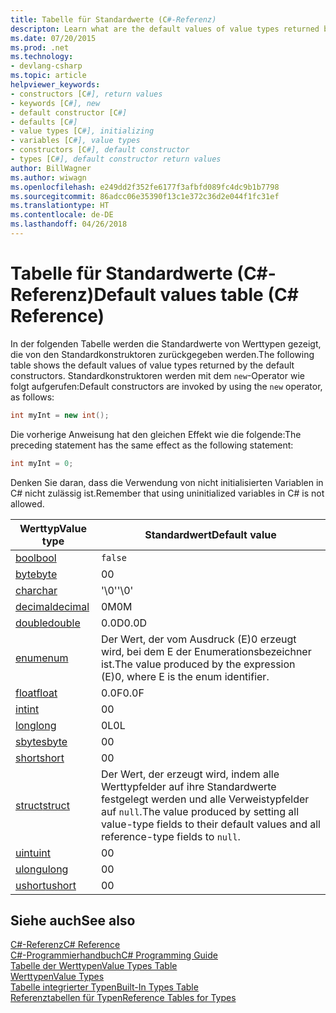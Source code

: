 ```yaml
---
title: Tabelle für Standardwerte (C#-Referenz)
descripton: Learn what are the default values of value types returned by the default constructors.
ms.date: 07/20/2015
ms.prod: .net
ms.technology:
- devlang-csharp
ms.topic: article
helpviewer_keywords:
- constructors [C#], return values
- keywords [C#], new
- default constructor [C#]
- defaults [C#]
- value types [C#], initializing
- variables [C#], value types
- constructors [C#], default constructor
- types [C#], default constructor return values
author: BillWagner
ms.author: wiwagn
ms.openlocfilehash: e249dd2f352fe6177f3afbfd089fc4dc9b1b7798
ms.sourcegitcommit: 86adcc06e35390f13c1e372c36d2e044f1fc31ef
ms.translationtype: HT
ms.contentlocale: de-DE
ms.lasthandoff: 04/26/2018
---
```

# <a name="default-values-table-c-reference"></a><span data-ttu-id="f2b7a-102">Tabelle für Standardwerte (C#-Referenz)</span><span class="sxs-lookup"><span data-stu-id="f2b7a-102">Default values table (C# Reference)</span></span>

<span data-ttu-id="f2b7a-103">In der folgenden Tabelle werden die Standardwerte von Werttypen gezeigt, die von den Standardkonstruktoren zurückgegeben werden.</span><span class="sxs-lookup"><span data-stu-id="f2b7a-103">The following table shows the default values of value types returned by the default constructors.</span></span> <span data-ttu-id="f2b7a-104">Standardkonstruktoren werden mit dem `new`-Operator wie folgt aufgerufen:</span><span class="sxs-lookup"><span data-stu-id="f2b7a-104">Default constructors are invoked by using the `new` operator, as follows:</span></span>

```csharp
int myInt = new int();
```

<span data-ttu-id="f2b7a-105">Die vorherige Anweisung hat den gleichen Effekt wie die folgende:</span><span class="sxs-lookup"><span data-stu-id="f2b7a-105">The preceding statement has the same effect as the following statement:</span></span>

```csharp
int myInt = 0;
```

<span data-ttu-id="f2b7a-106">Denken Sie daran, dass die Verwendung von nicht initialisierten Variablen in C# nicht zulässig ist.</span><span class="sxs-lookup"><span data-stu-id="f2b7a-106">Remember that using uninitialized variables in C# is not allowed.</span></span>

|<span data-ttu-id="f2b7a-107">Werttyp</span><span class="sxs-lookup"><span data-stu-id="f2b7a-107">Value type</span></span>|<span data-ttu-id="f2b7a-108">Standardwert</span><span class="sxs-lookup"><span data-stu-id="f2b7a-108">Default value</span></span>|
|----------------|-------------------|
|[<span data-ttu-id="f2b7a-109">bool</span><span class="sxs-lookup"><span data-stu-id="f2b7a-109">bool</span></span>](bool.md)|`false`|
|[<span data-ttu-id="f2b7a-110">byte</span><span class="sxs-lookup"><span data-stu-id="f2b7a-110">byte</span></span>](byte.md)|<span data-ttu-id="f2b7a-111">0</span><span class="sxs-lookup"><span data-stu-id="f2b7a-111">0</span></span>|
|[<span data-ttu-id="f2b7a-112">char</span><span class="sxs-lookup"><span data-stu-id="f2b7a-112">char</span></span>](char.md)|<span data-ttu-id="f2b7a-113">'\0'</span><span class="sxs-lookup"><span data-stu-id="f2b7a-113">'\0'</span></span>|
|[<span data-ttu-id="f2b7a-114">decimal</span><span class="sxs-lookup"><span data-stu-id="f2b7a-114">decimal</span></span>](decimal.md)|<span data-ttu-id="f2b7a-115">0M</span><span class="sxs-lookup"><span data-stu-id="f2b7a-115">0M</span></span>|
|[<span data-ttu-id="f2b7a-116">double</span><span class="sxs-lookup"><span data-stu-id="f2b7a-116">double</span></span>](double.md)|<span data-ttu-id="f2b7a-117">0.0D</span><span class="sxs-lookup"><span data-stu-id="f2b7a-117">0.0D</span></span>|
|[<span data-ttu-id="f2b7a-118">enum</span><span class="sxs-lookup"><span data-stu-id="f2b7a-118">enum</span></span>](enum.md)|<span data-ttu-id="f2b7a-119">Der Wert, der vom Ausdruck (E)0 erzeugt wird, bei dem E der Enumerationsbezeichner ist.</span><span class="sxs-lookup"><span data-stu-id="f2b7a-119">The value produced by the expression (E)0, where E is the enum identifier.</span></span>|
|[<span data-ttu-id="f2b7a-120">float</span><span class="sxs-lookup"><span data-stu-id="f2b7a-120">float</span></span>](float.md)|<span data-ttu-id="f2b7a-121">0.0F</span><span class="sxs-lookup"><span data-stu-id="f2b7a-121">0.0F</span></span>|
|[<span data-ttu-id="f2b7a-122">int</span><span class="sxs-lookup"><span data-stu-id="f2b7a-122">int</span></span>](int.md)|<span data-ttu-id="f2b7a-123">0</span><span class="sxs-lookup"><span data-stu-id="f2b7a-123">0</span></span>|
|[<span data-ttu-id="f2b7a-124">long</span><span class="sxs-lookup"><span data-stu-id="f2b7a-124">long</span></span>](long.md)|<span data-ttu-id="f2b7a-125">0L</span><span class="sxs-lookup"><span data-stu-id="f2b7a-125">0L</span></span>|
|[<span data-ttu-id="f2b7a-126">sbyte</span><span class="sxs-lookup"><span data-stu-id="f2b7a-126">sbyte</span></span>](sbyte.md)|<span data-ttu-id="f2b7a-127">0</span><span class="sxs-lookup"><span data-stu-id="f2b7a-127">0</span></span>|
|[<span data-ttu-id="f2b7a-128">short</span><span class="sxs-lookup"><span data-stu-id="f2b7a-128">short</span></span>](short.md)|<span data-ttu-id="f2b7a-129">0</span><span class="sxs-lookup"><span data-stu-id="f2b7a-129">0</span></span>|
|[<span data-ttu-id="f2b7a-130">struct</span><span class="sxs-lookup"><span data-stu-id="f2b7a-130">struct</span></span>](struct.md)|<span data-ttu-id="f2b7a-131">Der Wert, der erzeugt wird, indem alle Werttypfelder auf ihre Standardwerte festgelegt werden und alle Verweistypfelder auf `null`.</span><span class="sxs-lookup"><span data-stu-id="f2b7a-131">The value produced by setting all value-type fields to their default values and all reference-type fields to `null`.</span></span>|
|[<span data-ttu-id="f2b7a-132">uint</span><span class="sxs-lookup"><span data-stu-id="f2b7a-132">uint</span></span>](uint.md)|<span data-ttu-id="f2b7a-133">0</span><span class="sxs-lookup"><span data-stu-id="f2b7a-133">0</span></span>|
|[<span data-ttu-id="f2b7a-134">ulong</span><span class="sxs-lookup"><span data-stu-id="f2b7a-134">ulong</span></span>](ulong.md)|<span data-ttu-id="f2b7a-135">0</span><span class="sxs-lookup"><span data-stu-id="f2b7a-135">0</span></span>|
|[<span data-ttu-id="f2b7a-136">ushort</span><span class="sxs-lookup"><span data-stu-id="f2b7a-136">ushort</span></span>](ushort.md)|<span data-ttu-id="f2b7a-137">0</span><span class="sxs-lookup"><span data-stu-id="f2b7a-137">0</span></span>|

## <a name="see-also"></a><span data-ttu-id="f2b7a-138">Siehe auch</span><span class="sxs-lookup"><span data-stu-id="f2b7a-138">See also</span></span>
 [<span data-ttu-id="f2b7a-139">C#-Referenz</span><span class="sxs-lookup"><span data-stu-id="f2b7a-139">C# Reference</span></span>](../index.md)  
 [<span data-ttu-id="f2b7a-140">C#-Programmierhandbuch</span><span class="sxs-lookup"><span data-stu-id="f2b7a-140">C# Programming Guide</span></span>](../../programming-guide/index.md)  
 [<span data-ttu-id="f2b7a-141">Tabelle der Werttypen</span><span class="sxs-lookup"><span data-stu-id="f2b7a-141">Value Types Table</span></span>](value-types-table.md)  
 [<span data-ttu-id="f2b7a-142">Werttypen</span><span class="sxs-lookup"><span data-stu-id="f2b7a-142">Value Types</span></span>](value-types.md)  
 [<span data-ttu-id="f2b7a-143">Tabelle integrierter Typen</span><span class="sxs-lookup"><span data-stu-id="f2b7a-143">Built-In Types Table</span></span>](built-in-types-table.md)  
 [<span data-ttu-id="f2b7a-144">Referenztabellen für Typen</span><span class="sxs-lookup"><span data-stu-id="f2b7a-144">Reference Tables for Types</span></span>](reference-tables-for-types.md)
